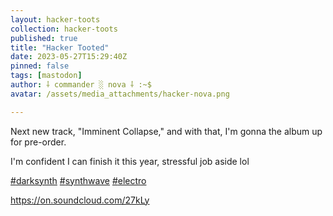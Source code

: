 ```yaml
---
layout: hacker-toots
collection: hacker-toots
published: true
title: "Hacker Tooted"
date: 2023-05-27T15:29:40Z
pinned: false
tags: [mastodon]
author: ⸸ commander ░ nova ⸸ :~$
avatar: /assets/media_attachments/hacker-nova.png

---
```


<p>Next new track, &quot;Imminent Collapse,&quot; and with that, I&#39;m gonna the album up for pre-order.</p><p>I&#39;m confident I can finish it this year, stressful job aside lol</p><p><a href="https://hackers.town/tags/darksynth" class="mention hashtag" rel="tag">#<span>darksynth</span></a> <a href="https://hackers.town/tags/synthwave" class="mention hashtag" rel="tag">#<span>synthwave</span></a> <a href="https://hackers.town/tags/electro" class="mention hashtag" rel="tag">#<span>electro</span></a> </p><p><a href="https://on.soundcloud.com/27kLy" target="_blank" rel="nofollow noopener noreferrer" translate="no"><span class="invisible">https://</span><span class="">on.soundcloud.com/27kLy</span><span class="invisible"></span></a></p>



